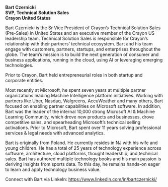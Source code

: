 **Bart Czernicki**  
**SVP, Technical Solution Sales**  
**Crayon United States**  

Bart Czernicki is the Sr Vice President of Crayon’s Technical Solution Sales (Pre-Sales) in United States and an executive member of the Crayon US leadership team. Technical Solution Sales is responsible for Crayon’s relationship with their partners’ technical ecosystem. Bart and his team engage with customers, partners, startups, and enterprises throughout the globe. The team’s mission is to build the next generation of consumer and business applications, running in the cloud, using AI or leveraging emerging technologies.

Prior to Crayon, Bart held entrepreneurial roles in both startup and corporate entities.

Most recently at Microsoft, he spent seven years at multiple partner organizations leading Machine Intelligence platform initiatives. Working with partners like Uber, Nasdaq, Walgreens, AccuWeather and many others, Bart focused on enabling partner capabilities on Microsoft software. In addition, Bart was the leader of the internal 10,000 strong Microsoft AI & Machine Learning Community, which drove new products and businesses, drove competitive sales, and spearheading Microsoft’s technical selling activations. Prior to Microsoft, Bart spent over 11 years solving professional services & legal needs with advanced analytics.

Bart is originally from Poland. He currently resides in NJ with his wife and young children. He has a total of 25 years of technology experience across software, architecture, cloud platforms, thought leadership, and technical sales. Bart has authored multiple technology books and his main passion is deriving insights from sports data. To this day, he remains hands-on eager to learn and apply technology business value.

Connect with Bart via LinkeIn: https://www.linkedin.com/in/bartczernicki/  
